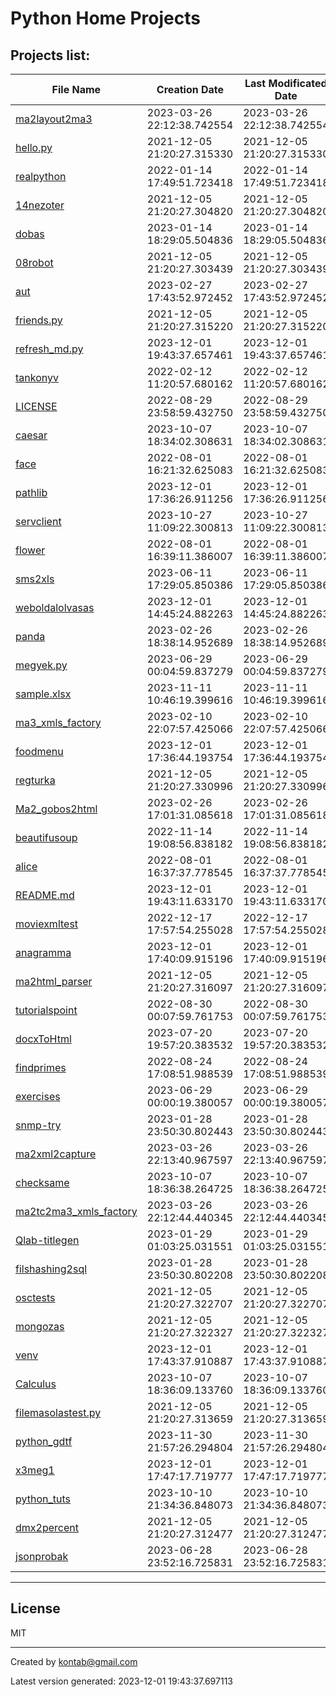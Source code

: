 
# Python Home Projects
## Projects list:
| File Name | Creation Date | Last Modificated Date |
| --------- | ------------- | ------------------ |
| [ma2layout2ma3](https://github.com/bozi6/hello-world/tree/master/ma2layout2ma3) | 2023-03-26 22:12:38.742554 | 2023-03-26 22:12:38.742554 |
| [hello.py](https://github.com/bozi6/hello-world/tree/master/hello.py) | 2021-12-05 21:20:27.315330 | 2021-12-05 21:20:27.315330 |
| [realpython](https://github.com/bozi6/hello-world/tree/master/realpython) | 2022-01-14 17:49:51.723418 | 2022-01-14 17:49:51.723418 |
| [14nezoter](https://github.com/bozi6/hello-world/tree/master/14nezoter) | 2021-12-05 21:20:27.304820 | 2021-12-05 21:20:27.304820 |
| [dobas](https://github.com/bozi6/hello-world/tree/master/dobas) | 2023-01-14 18:29:05.504836 | 2023-01-14 18:29:05.504836 |
| [08robot](https://github.com/bozi6/hello-world/tree/master/08robot) | 2021-12-05 21:20:27.303439 | 2021-12-05 21:20:27.303439 |
| [aut](https://github.com/bozi6/hello-world/tree/master/aut) | 2023-02-27 17:43:52.972452 | 2023-02-27 17:43:52.972452 |
| [friends.py](https://github.com/bozi6/hello-world/tree/master/friends.py) | 2021-12-05 21:20:27.315220 | 2021-12-05 21:20:27.315220 |
| [refresh_md.py](https://github.com/bozi6/hello-world/tree/master/refresh_md.py) | 2023-12-01 19:43:37.657461 | 2023-12-01 19:43:37.657461 |
| [tankonyv](https://github.com/bozi6/hello-world/tree/master/tankonyv) | 2022-02-12 11:20:57.680162 | 2022-02-12 11:20:57.680162 |
| [LICENSE](https://github.com/bozi6/hello-world/tree/master/LICENSE) | 2022-08-29 23:58:59.432750 | 2022-08-29 23:58:59.432750 |
| [caesar](https://github.com/bozi6/hello-world/tree/master/caesar) | 2023-10-07 18:34:02.308631 | 2023-10-07 18:34:02.308631 |
| [face](https://github.com/bozi6/hello-world/tree/master/face) | 2022-08-01 16:21:32.625083 | 2022-08-01 16:21:32.625083 |
| [pathlib](https://github.com/bozi6/hello-world/tree/master/pathlib) | 2023-12-01 17:36:26.911256 | 2023-12-01 17:36:26.911256 |
| [servclient](https://github.com/bozi6/hello-world/tree/master/servclient) | 2023-10-27 11:09:22.300813 | 2023-10-27 11:09:22.300813 |
| [flower](https://github.com/bozi6/hello-world/tree/master/flower) | 2022-08-01 16:39:11.386007 | 2022-08-01 16:39:11.386007 |
| [sms2xls](https://github.com/bozi6/hello-world/tree/master/sms2xls) | 2023-06-11 17:29:05.850386 | 2023-06-11 17:29:05.850386 |
| [weboldalolvasas](https://github.com/bozi6/hello-world/tree/master/weboldalolvasas) | 2023-12-01 14:45:24.882263 | 2023-12-01 14:45:24.882263 |
| [panda](https://github.com/bozi6/hello-world/tree/master/panda) | 2023-02-26 18:38:14.952689 | 2023-02-26 18:38:14.952689 |
| [megyek.py](https://github.com/bozi6/hello-world/tree/master/megyek.py) | 2023-06-29 00:04:59.837279 | 2023-06-29 00:04:59.837279 |
| [sample.xlsx](https://github.com/bozi6/hello-world/tree/master/sample.xlsx) | 2023-11-11 10:46:19.399616 | 2023-11-11 10:46:19.399616 |
| [ma3_xmls_factory](https://github.com/bozi6/hello-world/tree/master/ma3_xmls_factory) | 2023-02-10 22:07:57.425066 | 2023-02-10 22:07:57.425066 |
| [foodmenu](https://github.com/bozi6/hello-world/tree/master/foodmenu) | 2023-12-01 17:36:44.193754 | 2023-12-01 17:36:44.193754 |
| [regturka](https://github.com/bozi6/hello-world/tree/master/regturka) | 2021-12-05 21:20:27.330996 | 2021-12-05 21:20:27.330996 |
| [Ma2_gobos2html](https://github.com/bozi6/hello-world/tree/master/Ma2_gobos2html) | 2023-02-26 17:01:31.085618 | 2023-02-26 17:01:31.085618 |
| [beautifusoup](https://github.com/bozi6/hello-world/tree/master/beautifusoup) | 2022-11-14 19:08:56.838182 | 2022-11-14 19:08:56.838182 |
| [alice](https://github.com/bozi6/hello-world/tree/master/alice) | 2022-08-01 16:37:37.778545 | 2022-08-01 16:37:37.778545 |
| [README.md](https://github.com/bozi6/hello-world/tree/master/README.md) | 2023-12-01 19:43:11.633170 | 2023-12-01 19:43:11.633170 |
| [moviexmltest](https://github.com/bozi6/hello-world/tree/master/moviexmltest) | 2022-12-17 17:57:54.255028 | 2022-12-17 17:57:54.255028 |
| [anagramma](https://github.com/bozi6/hello-world/tree/master/anagramma) | 2023-12-01 17:40:09.915196 | 2023-12-01 17:40:09.915196 |
| [ma2html_parser](https://github.com/bozi6/hello-world/tree/master/ma2html_parser) | 2021-12-05 21:20:27.316097 | 2021-12-05 21:20:27.316097 |
| [tutorialspoint](https://github.com/bozi6/hello-world/tree/master/tutorialspoint) | 2022-08-30 00:07:59.761753 | 2022-08-30 00:07:59.761753 |
| [docxToHtml](https://github.com/bozi6/hello-world/tree/master/docxToHtml) | 2023-07-20 19:57:20.383532 | 2023-07-20 19:57:20.383532 |
| [findprimes](https://github.com/bozi6/hello-world/tree/master/findprimes) | 2022-08-24 17:08:51.988539 | 2022-08-24 17:08:51.988539 |
| [exercises](https://github.com/bozi6/hello-world/tree/master/exercises) | 2023-06-29 00:00:19.380057 | 2023-06-29 00:00:19.380057 |
| [snmp-try](https://github.com/bozi6/hello-world/tree/master/snmp-try) | 2023-01-28 23:50:30.802443 | 2023-01-28 23:50:30.802443 |
| [ma2xml2capture](https://github.com/bozi6/hello-world/tree/master/ma2xml2capture) | 2023-03-26 22:13:40.967597 | 2023-03-26 22:13:40.967597 |
| [checksame](https://github.com/bozi6/hello-world/tree/master/checksame) | 2023-10-07 18:36:38.264725 | 2023-10-07 18:36:38.264725 |
| [ma2tc2ma3_xmls_factory](https://github.com/bozi6/hello-world/tree/master/ma2tc2ma3_xmls_factory) | 2023-03-26 22:12:44.440345 | 2023-03-26 22:12:44.440345 |
| [Qlab-titlegen](https://github.com/bozi6/hello-world/tree/master/Qlab-titlegen) | 2023-01-29 01:03:25.031551 | 2023-01-29 01:03:25.031551 |
| [filshashing2sql](https://github.com/bozi6/hello-world/tree/master/filshashing2sql) | 2023-01-28 23:50:30.802208 | 2023-01-28 23:50:30.802208 |
| [osctests](https://github.com/bozi6/hello-world/tree/master/osctests) | 2021-12-05 21:20:27.322707 | 2021-12-05 21:20:27.322707 |
| [mongozas](https://github.com/bozi6/hello-world/tree/master/mongozas) | 2021-12-05 21:20:27.322327 | 2021-12-05 21:20:27.322327 |
| [venv](https://github.com/bozi6/hello-world/tree/master/venv) | 2023-12-01 17:43:37.910887 | 2023-12-01 17:43:37.910887 |
| [Calculus](https://github.com/bozi6/hello-world/tree/master/Calculus) | 2023-10-07 18:36:09.133760 | 2023-10-07 18:36:09.133760 |
| [filemasolastest.py](https://github.com/bozi6/hello-world/tree/master/filemasolastest.py) | 2021-12-05 21:20:27.313659 | 2021-12-05 21:20:27.313659 |
| [python_gdtf](https://github.com/bozi6/hello-world/tree/master/python_gdtf) | 2023-11-30 21:57:26.294804 | 2023-11-30 21:57:26.294804 |
| [x3meg1](https://github.com/bozi6/hello-world/tree/master/x3meg1) | 2023-12-01 17:47:17.719777 | 2023-12-01 17:47:17.719777 |
| [python_tuts](https://github.com/bozi6/hello-world/tree/master/python_tuts) | 2023-10-10 21:34:36.848073 | 2023-10-10 21:34:36.848073 |
| [dmx2percent](https://github.com/bozi6/hello-world/tree/master/dmx2percent) | 2021-12-05 21:20:27.312477 | 2021-12-05 21:20:27.312477 |
| [jsonprobak](https://github.com/bozi6/hello-world/tree/master/jsonprobak) | 2023-06-28 23:52:16.725831 | 2023-06-28 23:52:16.725831 |

---
## License

MIT

---
Created by kontab@gmail.com

Latest version generated:
2023-12-01 19:43:37.697113